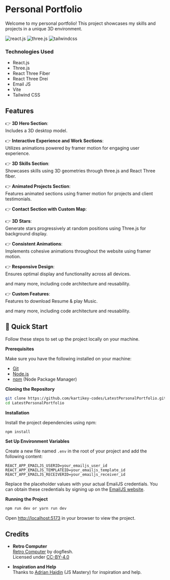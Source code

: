# Personal Portfolio

Welcome to my personal portfolio! This project showcases my skills and projects in a unique 3D environment.


<div>
    <img src="https://img.shields.io/badge/-React_JS-black?style=for-the-badge&logoColor=white&logo=react&color=61DAFB" alt="react.js" />
    <img src="https://img.shields.io/badge/-Three_JS-black?style=for-the-badge&logoColor=white&logo=threedotjs&color=000000" alt="three.js" />
    <img src="https://img.shields.io/badge/-Tailwind_CSS-black?style=for-the-badge&logoColor=white&logo=tailwindcss&color=06B6D4" alt="tailwindcss" />
</div>

### Technologies Used

- React.js
- Three.js
- React Three Fiber
- React Three Drei
- Email JS
- Vite
- Tailwind CSS

## Features

👉 **3D Hero Section**:  
Includes a 3D desktop model.

👉 **Interactive Experience and Work Sections**:  
Utilizes animations powered by framer motion for engaging user experience.

👉 **3D Skills Section**:  
Showcases skills using 3D geometries through three.js and React Three fiber.

👉 **Animated Projects Section**:  
Features animated sections using framer motion for projects and client testimonials.

👉 **Contact Section with Custom Map**:  

👉 **3D Stars**:  
Generate stars progressively at random positions using Three.js for background display.

👉 **Consistent Animations**:  
Implements cohesive animations throughout the website using framer motion.

👉 **Responsive Design**:  
Ensures optimal display and functionality across all devices.

and many more, including code architecture and reusability.

👉 **Custom Features**:  
Features to download Resume & play Music.

and many more, including code architecture and reusability.

## <a name="quick-start">🤸 Quick Start</a>

Follow these steps to set up the project locally on your machine.

**Prerequisites**

Make sure you have the following installed on your machine:

- [Git](https://git-scm.com/)
- [Node.js](https://nodejs.org/en)
- [npm](https://www.npmjs.com/) (Node Package Manager)

**Cloning the Repository**

```bash
git clone https://github.com/kartikey-codes/LatestPersonalPortfolio.git
cd LatestPersonalPortfolio
```

**Installation**

Install the project dependencies using npm:

```bash
npm install
```

**Set Up Environment Variables**

Create a new file named `.env` in the root of your project and add the following content:

```env
REACT_APP_EMAILJS_USERID=your_emailjs_user_id
REACT_APP_EMAILJS_TEMPLATEID=your_emailjs_template_id
REACT_APP_EMAILJS_RECEIVERID=your_emailjs_receiver_id
```

Replace the placeholder values with your actual EmailJS credentials. You can obtain these credentials by signing up on the [EmailJS website](https://www.emailjs.com/).

**Running the Project**

```bash
npm run dev or yarn run dev
```

Open [http://localhost:5173](http://localhost:5173) in your browser to view the project.


## Credits

- **Retro Computer**  
  [Retro Computer](https://skfb.ly/6URHQ) by dogflesh.  
  Licensed under [CC-BY-4.0](http://creativecommons.org/licenses/by/4.0/)

- **Inspiration and Help**  
  Thanks to [Adrian Hajdin](https://github.com/adrianhajdin) (JS Mastery) for inspiration and help.
